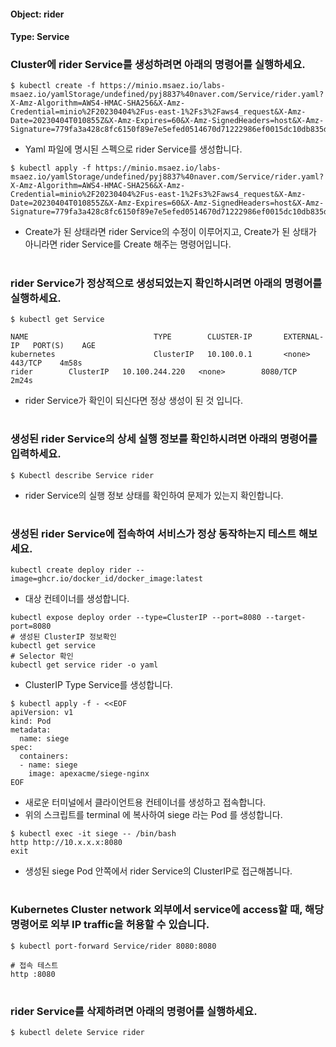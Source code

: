 
#### Object: rider
#### Type: Service

### Cluster에 rider Service를 생성하려면 아래의 명령어를 실행하세요.

```
$ kubectl create -f https://minio.msaez.io/labs-msaez.io/yamlStorage/undefined/pyj8837%40naver.com/Service/rider.yaml?X-Amz-Algorithm=AWS4-HMAC-SHA256&X-Amz-Credential=minio%2F20230404%2Fus-east-1%2Fs3%2Faws4_request&X-Amz-Date=20230404T010855Z&X-Amz-Expires=60&X-Amz-SignedHeaders=host&X-Amz-Signature=779fa3a428c8fc6150f89e7e5efed0514670d71222986ef0015dc10db835def0
```
- Yaml 파일에 명시된 스펙으로 rider Service를 생성합니다.  

```
$ kubectl apply -f https://minio.msaez.io/labs-msaez.io/yamlStorage/undefined/pyj8837%40naver.com/Service/rider.yaml?X-Amz-Algorithm=AWS4-HMAC-SHA256&X-Amz-Credential=minio%2F20230404%2Fus-east-1%2Fs3%2Faws4_request&X-Amz-Date=20230404T010855Z&X-Amz-Expires=60&X-Amz-SignedHeaders=host&X-Amz-Signature=779fa3a428c8fc6150f89e7e5efed0514670d71222986ef0015dc10db835def0
```
- Create가 된 상태라면 rider Service의 수정이 이루어지고, Create가 된 상태가 아니라면 rider Service를 Create 해주는 명령어입니다.
#

### rider Service가 정상적으로 생성되었는지 확인하시려면 아래의 명령어를 실행하세요.

```
$ kubectl get Service

NAME                            TYPE        CLUSTER-IP       EXTERNAL-IP   PORT(S)    AGE
kubernetes                      ClusterIP   10.100.0.1       <none>        443/TCP    4m58s
rider        ClusterIP   10.100.244.220   <none>        8080/TCP   2m24s

```
- rider Service가 확인이 되신다면 정상 생성이 된 것 입니다.
#

### 생성된 rider Service의 상세 실행 정보를 확인하시려면 아래의 명령어를 입력하세요.

```
$ Kubectl describe Service rider
```
- rider Service의 실행 정보 상태를 확인하여 문제가 있는지 확인합니다.
#

### 생성된 rider Service에 접속하여 서비스가 정상 동작하는지 테스트 해보세요.

```
kubectl create deploy rider --image=ghcr.io/docker_id/docker_image:latest
```
- 대상 컨테이너를 생성합니다.  

```
kubectl expose deploy order --type=ClusterIP --port=8080 --target-port=8080
# 생성된 ClusterIP 정보확인
kubectl get service 
# Selector 확인
kubectl get service rider -o yaml
```
- ClusterIP Type Service를 생성합니다.

```
$ kubectl apply -f - <<EOF
apiVersion: v1
kind: Pod
metadata:
  name: siege
spec:
  containers:
  - name: siege
    image: apexacme/siege-nginx
EOF
```
- 새로운 터미널에서 클라이언트용 컨테이너를 생성하고 접속합니다.
- 위의 스크립트를 terminal 에 복사하여 siege 라는 Pod 를 생성합니다.  

```
$ kubectl exec -it siege -- /bin/bash
http http://10.x.x.x:8080
exit
```
- 생성된 siege Pod 안쪽에서 rider Service의 ClusterIP로 접근해봅니다.
#

### Kubernetes Cluster network 외부에서 service에 access할 때, 해당 명령어로 외부 IP traffic을 허용할 수 있습니다.

```
$ kubectl port-forward Service/rider 8080:8080

# 접속 테스트
http :8080
```
#

### rider Service를 삭제하려면 아래의 명령어를 실행하세요.

```
$ kubectl delete Service rider
```
#

